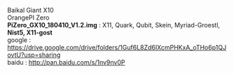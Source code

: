 Baikal Giant X10<BR>
OrangePI Zero<BR>
<B>PiZero_GX10_180410_V1.2.img</B> : X11, Quark, Qubit, Skein, Myriad-Groestl, <B>Nist5, X11-gost</B><BR>
google : https://drive.google.com/drive/folders/1Guf6L8Zd6IXcmPHKxA_oTHo6p1QJovtU?usp=sharing<BR>
baidu : http://pan.baidu.com/s/1nv9nv0P


